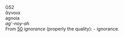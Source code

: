 G52  
ἄγνοια  
agnoia  
*ag‘-noy-ah*  
From [50](g0050) *ignorance* (properly the quality): - ignorance.  
